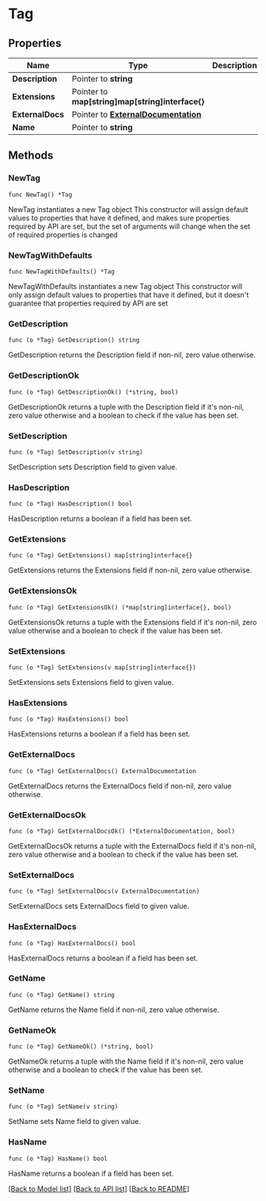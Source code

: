 # Tag

## Properties

Name | Type | Description | Notes
------------ | ------------- | ------------- | -------------
**Description** | Pointer to **string** |  | [optional] 
**Extensions** | Pointer to **map[string]map[string]interface{}** |  | [optional] 
**ExternalDocs** | Pointer to [**ExternalDocumentation**](ExternalDocumentation.md) |  | [optional] 
**Name** | Pointer to **string** |  | [optional] 

## Methods

### NewTag

`func NewTag() *Tag`

NewTag instantiates a new Tag object
This constructor will assign default values to properties that have it defined,
and makes sure properties required by API are set, but the set of arguments
will change when the set of required properties is changed

### NewTagWithDefaults

`func NewTagWithDefaults() *Tag`

NewTagWithDefaults instantiates a new Tag object
This constructor will only assign default values to properties that have it defined,
but it doesn't guarantee that properties required by API are set

### GetDescription

`func (o *Tag) GetDescription() string`

GetDescription returns the Description field if non-nil, zero value otherwise.

### GetDescriptionOk

`func (o *Tag) GetDescriptionOk() (*string, bool)`

GetDescriptionOk returns a tuple with the Description field if it's non-nil, zero value otherwise
and a boolean to check if the value has been set.

### SetDescription

`func (o *Tag) SetDescription(v string)`

SetDescription sets Description field to given value.

### HasDescription

`func (o *Tag) HasDescription() bool`

HasDescription returns a boolean if a field has been set.

### GetExtensions

`func (o *Tag) GetExtensions() map[string]interface{}`

GetExtensions returns the Extensions field if non-nil, zero value otherwise.

### GetExtensionsOk

`func (o *Tag) GetExtensionsOk() (*map[string]interface{}, bool)`

GetExtensionsOk returns a tuple with the Extensions field if it's non-nil, zero value otherwise
and a boolean to check if the value has been set.

### SetExtensions

`func (o *Tag) SetExtensions(v map[string]interface{})`

SetExtensions sets Extensions field to given value.

### HasExtensions

`func (o *Tag) HasExtensions() bool`

HasExtensions returns a boolean if a field has been set.

### GetExternalDocs

`func (o *Tag) GetExternalDocs() ExternalDocumentation`

GetExternalDocs returns the ExternalDocs field if non-nil, zero value otherwise.

### GetExternalDocsOk

`func (o *Tag) GetExternalDocsOk() (*ExternalDocumentation, bool)`

GetExternalDocsOk returns a tuple with the ExternalDocs field if it's non-nil, zero value otherwise
and a boolean to check if the value has been set.

### SetExternalDocs

`func (o *Tag) SetExternalDocs(v ExternalDocumentation)`

SetExternalDocs sets ExternalDocs field to given value.

### HasExternalDocs

`func (o *Tag) HasExternalDocs() bool`

HasExternalDocs returns a boolean if a field has been set.

### GetName

`func (o *Tag) GetName() string`

GetName returns the Name field if non-nil, zero value otherwise.

### GetNameOk

`func (o *Tag) GetNameOk() (*string, bool)`

GetNameOk returns a tuple with the Name field if it's non-nil, zero value otherwise
and a boolean to check if the value has been set.

### SetName

`func (o *Tag) SetName(v string)`

SetName sets Name field to given value.

### HasName

`func (o *Tag) HasName() bool`

HasName returns a boolean if a field has been set.


[[Back to Model list]](../README.md#documentation-for-models) [[Back to API list]](../README.md#documentation-for-api-endpoints) [[Back to README]](../README.md)


